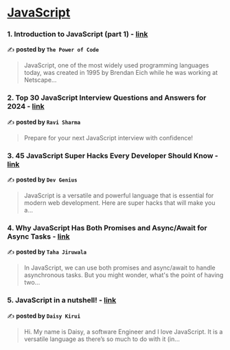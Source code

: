 
<h1><a href=https://medium.com/tag/javascript-development/recommended target="_blank" rel="noopener noreferrer">JavaScript</a></h1>
<h3>1. Introduction to JavaScript (part 1) - <a href="https://medium.com/the-power-of-code/introduction-to-javascript-part-1-7d200cdf77f9" target="_blank" rel="noopener noreferrer">link</a></h3>

✍️ **posted by `The Power of Code`**

<blockquote>JavaScript, one of the most widely used programming languages today, was created in 1995 by Brendan Eich while he was working at Netscape…</blockquote>

<h3>2. Top 30 JavaScript Interview Questions and Answers for 2024 - <a href="https://medium.com/@javascriptcentric/top-30-javascript-interview-questions-and-answers-for-2024-7f1e2d1d0638" target="_blank" rel="noopener noreferrer">link</a></h3>

✍️ **posted by `Ravi Sharma`**

<blockquote>Prepare for your next JavaScript interview with confidence!</blockquote>

<h3>3. 45 JavaScript Super Hacks Every Developer Should Know - <a href="https://medium.com/dev-genius/45-javascript-super-hacks-every-developer-should-know-92aecfb33ee8" target="_blank" rel="noopener noreferrer">link</a></h3>

✍️ **posted by `Dev Genius`**

<blockquote>JavaScript is a versatile and powerful language that is essential for modern web development. Here are super hacks that will make you a…</blockquote>

<h3>4. Why JavaScript Has Both Promises and Async/Await for Async Tasks - <a href="https://medium.com/@tahajiru/why-javascript-has-both-promises-and-async-await-for-async-tasks-42035e8699f1" target="_blank" rel="noopener noreferrer">link</a></h3>

✍️ **posted by `Taha Jiruwala`**

<blockquote>In JavaScript, we can use both promises and async/await to handle asynchronous tasks. But you might wonder, what's the point of having two…</blockquote>

<h3>5. JavaScript in a nutshell! - <a href="https://medium.com/@daisykirui/javascript-in-a-nutshell-669dab5b6e78" target="_blank" rel="noopener noreferrer">link</a></h3>

✍️ **posted by `Daisy Kirui`**

<blockquote>Hi. My name is Daisy, a software Engineer and I love JavaScript. It is a versatile language as there’s so much to do with it (in…</blockquote>


